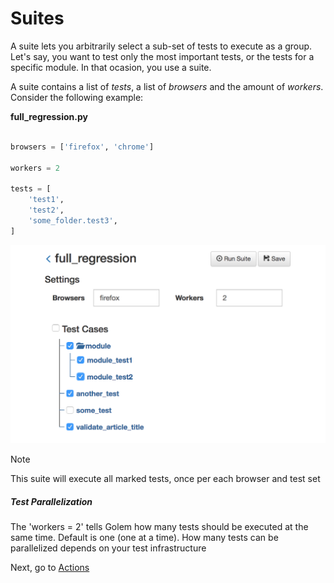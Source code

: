 Suites
==================================================


A suite lets you arbitrarily select a sub-set of tests to execute as a group. Let's say, you want to test only the most important tests, or the tests for a specific module. In that ocasion, you use a suite.

A suite contains a list of *tests*, a list of *browsers* and the amount of *workers*. Consider the following example:


**full_regression.py**
```python

browsers = ['firefox', 'chrome']

workers = 2

tests = [
    'test1',
    'test2',
    'some_folder.test3',
]

```

![suite example](_static/img/suite-example.png "Suite Example")

<div class="admonition note">
    <p class="first admonition-title">Note</p>
    <p>This suite will execute all marked tests, once per each browser and test set</p>
</div>


##### Test Parallelization

The 'workers = 2' tells Golem how many tests should be executed at the same time. Default is one (one at a time). How many tests can be parallelized depends on your test infrastructure


Next, go to [Actions](actions.html)
